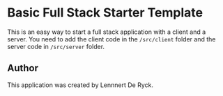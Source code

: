# Basic Full Stack Starter Template

This is an easy way to start a full stack application with a client and a server. You need to add the client code in the `/src/client` folder and the server code in `/src/server` folder.

## Author

This application was created by Lennnert De Ryck.
